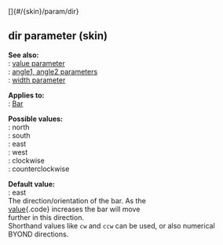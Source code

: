 []{#/{skin}/param/dir}    
## dir parameter (skin)    
**See also:**    
:   [value parameter](ref/%7Bskin%7D/param/angle)    
:   [angle1, angle2 parameters](ref/%7Bskin%7D/param/angle)    
:   [width parameter](ref/%7Bskin%7D/param/width)    
<!-- -->    
**Applies to:**    
:   [Bar](ref/%7Bskin%7D/control/bar)    
<!-- -->    
**Possible values:**    
:   north    
:   south    
:   east    
:   west    
:   clockwise    
:   counterclockwise    
<!-- -->    
**Default value:**    
:   east    
The direction/orientation of the bar. As the    
[value](ref/%7Bskin%7D/param/value){.code} increases the bar will move    
further in this direction.    
Shorthand values like `cw` and `ccw` can be used, or also numerical    
BYOND directions.  